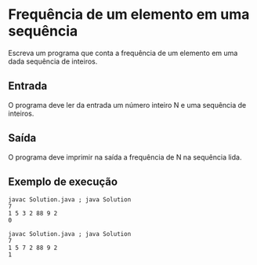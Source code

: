 # Frequência de um elemento em uma sequência

Escreva um programa que conta a frequência de um elemento em uma dada sequência de inteiros.

## Entrada

O programa deve ler da entrada um número inteiro N e uma sequência de inteiros.

## Saída

O programa deve imprimir na saída a frequência de N na sequência lida.

## Exemplo de execução

	javac Solution.java ; java Solution
	7
	1 5 3 2 88 9 2
	0
	
	javac Solution.java ; java Solution
	7
	1 5 7 2 88 9 2
	1